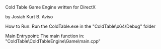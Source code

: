 Cold Table Game Engine
written for DirectX

by Josiah Kurt B. Aviso

How to Run: Run the ColdTable.exe in the "ColdTable\x64\Debug" folder

Main Entrypoint: The main function in: "ColdTable\ColdTableEngine\Game\main.cpp"
